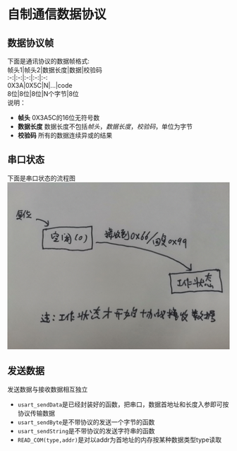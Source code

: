 # 自制通信数据协议
## 数据协议帧
下面是通讯协议的数据帧格式:  
帧头1|帧头2|数据长度|数据|校验码  
:-:|:-:|:-:|:-:|:-:   
0X3A|0X5C|N|...|code  
8位|8位|8位|N个字节|8位  
说明：  
- **帧头** 0X3A5C的16位无符号数  
- **数据长度** 数据长度不包括*帧头*，*数据长度*，*校验码*，单位为字节
- **校验码** 所有的数据连续异或的结果

## 串口状态
下面是串口状态的流程图  
![串口状态流程图](./Doc/com_stat.jpg)

## 发送数据  
发送数据与接收数据相互独立  
- `usart_sendData`是已经封装好的函数，把串口，数据首地址和长度入参即可按协议传输数据  
- `usart_sendByte`是不带协议的发送一个字节的函数  
- `usart_sendString`是不带协议的发送字符串的函数  
- `READ_COM(type,addr)`是对以addr为首地址的内存按某种数据类型type读取  



